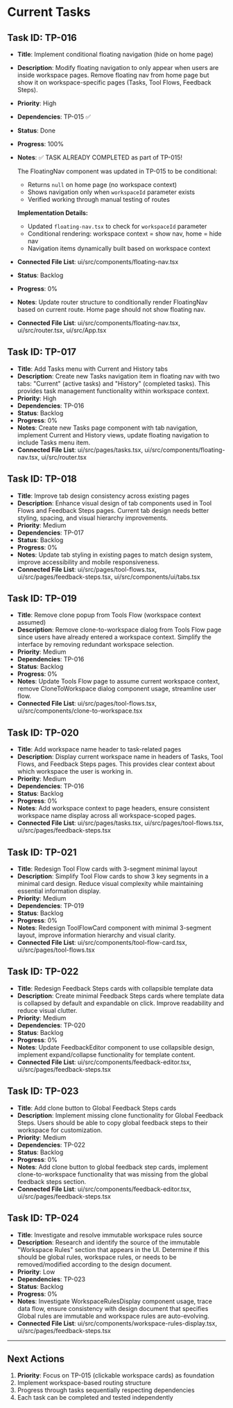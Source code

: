 # Current Tasks

## Task ID: TP-016
- **Title**: Implement conditional floating navigation (hide on home page)  
- **Description**: Modify floating navigation to only appear when users are inside workspace pages. Remove floating nav from home page but show it on workspace-specific pages (Tasks, Tool Flows, Feedback Steps).
- **Priority**: High
- **Dependencies**: TP-015 ✅ 
- **Status**: Done
- **Progress**: 100%
- **Notes**: ✅ TASK ALREADY COMPLETED as part of TP-015! 
  
  The FloatingNav component was updated in TP-015 to be conditional:
  - Returns `null` on home page (no workspace context)
  - Shows navigation only when `workspaceId` parameter exists
  - Verified working through manual testing of routes
  
  **Implementation Details:**
  - Updated `floating-nav.tsx` to check for `workspaceId` parameter
  - Conditional rendering: workspace context = show nav, home = hide nav
  - Navigation items dynamically built based on workspace context
- **Connected File List**: ui/src/components/floating-nav.tsx
- **Status**: Backlog
- **Progress**: 0%
- **Notes**: Update router structure to conditionally render FloatingNav based on current route. Home page should not show floating nav.
- **Connected File List**: ui/src/components/floating-nav.tsx, ui/src/router.tsx, ui/src/App.tsx

## Task ID: TP-017
- **Title**: Add Tasks menu with Current and History tabs
- **Description**: Create new Tasks navigation item in floating nav with two tabs: "Current" (active tasks) and "History" (completed tasks). This provides task management functionality within workspace context.
- **Priority**: High
- **Dependencies**: TP-016
- **Status**: Backlog
- **Progress**: 0%
- **Notes**: Create new Tasks page component with tab navigation, implement Current and History views, update floating navigation to include Tasks menu item.
- **Connected File List**: ui/src/pages/tasks.tsx, ui/src/components/floating-nav.tsx, ui/src/router.tsx

## Task ID: TP-018
- **Title**: Improve tab design consistency across existing pages
- **Description**: Enhance visual design of tab components used in Tool Flows and Feedback Steps pages. Current tab design needs better styling, spacing, and visual hierarchy improvements.
- **Priority**: Medium
- **Dependencies**: TP-017
- **Status**: Backlog
- **Progress**: 0%
- **Notes**: Update tab styling in existing pages to match design system, improve accessibility and mobile responsiveness.
- **Connected File List**: ui/src/pages/tool-flows.tsx, ui/src/pages/feedback-steps.tsx, ui/src/components/ui/tabs.tsx

## Task ID: TP-019
- **Title**: Remove clone popup from Tools Flow (workspace context assumed)
- **Description**: Remove clone-to-workspace dialog from Tools Flow page since users have already entered a workspace context. Simplify the interface by removing redundant workspace selection.
- **Priority**: Medium
- **Dependencies**: TP-016
- **Status**: Backlog
- **Progress**: 0%
- **Notes**: Update Tools Flow page to assume current workspace context, remove CloneToWorkspace dialog component usage, streamline user flow.
- **Connected File List**: ui/src/pages/tool-flows.tsx, ui/src/components/clone-to-workspace.tsx

## Task ID: TP-020
- **Title**: Add workspace name header to task-related pages
- **Description**: Display current workspace name in headers of Tasks, Tool Flows, and Feedback Steps pages. This provides clear context about which workspace the user is working in.
- **Priority**: Medium
- **Dependencies**: TP-016
- **Status**: Backlog
- **Progress**: 0%
- **Notes**: Add workspace context to page headers, ensure consistent workspace name display across all workspace-scoped pages.
- **Connected File List**: ui/src/pages/tasks.tsx, ui/src/pages/tool-flows.tsx, ui/src/pages/feedback-steps.tsx

## Task ID: TP-021
- **Title**: Redesign Tool Flow cards with 3-segment minimal layout
- **Description**: Simplify Tool Flow cards to show 3 key segments in a minimal card design. Reduce visual complexity while maintaining essential information display.
- **Priority**: Medium
- **Dependencies**: TP-019
- **Status**: Backlog
- **Progress**: 0%
- **Notes**: Redesign ToolFlowCard component with minimal 3-segment layout, improve information hierarchy and visual clarity.
- **Connected File List**: ui/src/components/tool-flow-card.tsx, ui/src/pages/tool-flows.tsx

## Task ID: TP-022
- **Title**: Redesign Feedback Steps cards with collapsible template data
- **Description**: Create minimal Feedback Steps cards where template data is collapsed by default and expandable on click. Improve readability and reduce visual clutter.
- **Priority**: Medium
- **Dependencies**: TP-020
- **Status**: Backlog
- **Progress**: 0%
- **Notes**: Update FeedbackEditor component to use collapsible design, implement expand/collapse functionality for template content.
- **Connected File List**: ui/src/components/feedback-editor.tsx, ui/src/pages/feedback-steps.tsx

## Task ID: TP-023
- **Title**: Add clone button to Global Feedback Steps cards
- **Description**: Implement missing clone functionality for Global Feedback Steps. Users should be able to copy global feedback steps to their workspace for customization.
- **Priority**: Medium
- **Dependencies**: TP-022
- **Status**: Backlog
- **Progress**: 0%
- **Notes**: Add clone button to global feedback step cards, implement clone-to-workspace functionality that was missing from the global feedback steps section.
- **Connected File List**: ui/src/components/feedback-editor.tsx, ui/src/pages/feedback-steps.tsx

## Task ID: TP-024
- **Title**: Investigate and resolve immutable workspace rules source
- **Description**: Research and identify the source of the immutable "Workspace Rules" section that appears in the UI. Determine if this should be global rules, workspace rules, or needs to be removed/modified according to the design document.
- **Priority**: Low
- **Dependencies**: TP-023
- **Status**: Backlog
- **Progress**: 0%
- **Notes**: Investigate WorkspaceRulesDisplay component usage, trace data flow, ensure consistency with design document that specifies Global rules are immutable and workspace rules are auto-evolving.
- **Connected File List**: ui/src/components/workspace-rules-display.tsx, ui/src/pages/feedback-steps.tsx

---

## Next Actions
1. **Priority**: Focus on TP-015 (clickable workspace cards) as foundation
2. Implement workspace-based routing structure
3. Progress through tasks sequentially respecting dependencies
4. Each task can be completed and tested independently

